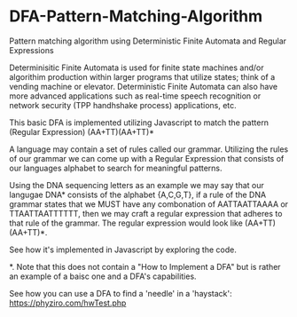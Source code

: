 # DFA-Pattern-Matching-Algorithm
Pattern matching algorithm using Deterministic Finite Automata and Regular Expressions

Determinisitic Finite Automata is used for finite state machines and/or algorithim production within larger programs that 
utilize states; think of a vending machine or elevator. Deterministic Finite Automata can also have more advanced applications
such as real-time speech recognition or network security (TPP handhshake process) applications, etc.

This basic DFA is implemented utilizing Javascript to match the pattern (Regular Expression) (AA+TT)(AA+TT)* 

A language may contain a set of rules called our grammar. Utilizing the rules of our grammar we can come up with a Regular Expression
that consists of our languages alphabet to search for meaningful patterns. 

Using the DNA sequencing letters as an example we may say that our langugae DNA* consists of the alphabet {A,C,G,T}, if a rule
of the DNA grammar states that we MUST have any combonation of AATTAATTAAAA or TTAATTAATTTTTT, then we may craft a regular
expression that adheres to that rule of the grammar. The regular expression would look like (AA+TT)(AA+TT)*. 

See how it's implemented in Javascript by exploring the code.

*. Note that this does not contain a "How to Implement a DFA" but is rather an example of a baisc one and a DFA's capabilities.

See how you can use a DFA to find a 'needle' in a 'haystack':
https://phyziro.com/hwTest.php
